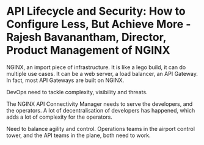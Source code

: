 # API Lifecycle and Security: How to Configure Less, But Achieve More - Rajesh Bavanantham, Director, Product Management of NGINX

NGINX, an import piece of infrastructure. It is like a lego build, it can do multiple use cases. It can be a web server, a load balancer, an API Gateway. In fact, most API Gateways are built on NGINX.

DevOps need to tackle complexity, visibility and threats.

The NGINX API Connectivity Manager needs to serve the developers, and the operators. A lot of decentralisation of developers has happened, which adds a lot of complexity for the operators. 

Need to balance agility and control. Operations teams in the airport control tower, and the API teams in the plane, both need to work.
